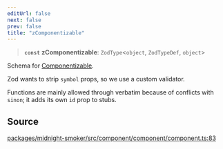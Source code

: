```yaml
---
editUrl: false
next: false
prev: false
title: "zComponentizable"
---
```


> **`const`** **zComponentizable**: `ZodType`\<`object`, `ZodTypeDef`, `object`\>

Schema for [Componentizable](/api/midnight-smoker/midnight-smoker/component/type-aliases/componentizable/).

Zod wants to strip `symbol` props, so we use a custom validator.

Functions are mainly allowed through verbatim because of conflicts with
`sinon`; it adds its own `id` prop to stubs.

## Source

[packages/midnight-smoker/src/component/component/component.ts:83](https://github.com/boneskull/midnight-smoker/blob/417858b/packages/midnight-smoker/src/component/component/component.ts#L83)
